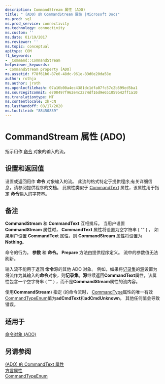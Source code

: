 ```yaml
---
description: CommandStream 属性 (ADO)
title: " (ADO) 的 CommandStream 属性 |Microsoft Docs"
ms.prod: sql
ms.prod_service: connectivity
ms.technology: connectivity
ms.custom: ''
ms.date: 01/19/2017
ms.reviewer: ''
ms.topic: conceptual
apitype: COM
f1_keywords:
- _Command::CommandStream
helpviewer_keywords:
- CommandStream property [ADO]
ms.assetid: f78f61b6-87e0-48dc-961e-83d0e20da58e
author: rothja
ms.author: jroth
ms.openlocfilehash: 07a16b00a4ec4381dc1dfa07fc57c2b599ed5ba1
ms.sourcegitcommit: e700497f962e4c2274df16d9e651059b42ff1a10
ms.translationtype: MT
ms.contentlocale: zh-CN
ms.lasthandoff: 08/17/2020
ms.locfileid: "88450839"
---
```

# <a name="commandstream-property-ado"></a>CommandStream 属性 (ADO)
指示用作 [命令](../../../ado/reference/ado-api/command-object-ado.md) 对象的输入的流。  
  
## <a name="settings-and-return-values"></a>设置和返回值  
 设置或返回用作 **命令** 对象输入的流。 此流的格式特定于提供程序;有关详细信息，请参阅提供程序的文档。 此属性类似于 [CommandText](../../../ado/reference/ado-api/commandtext-property-ado.md) 属性，该属性用于指定 **命令**输入的字符串。  
  
## <a name="remarks"></a>备注  
 **CommandStream** 和 **CommandText** 互相排斥。 当用户设置 **CommandStream** 属性时， **CommandText** 属性将设置为空字符串 ( "" ) 。 如果用户设置 **CommandText** 属性，则 **CommandStream** 属性将设置为 **Nothing**。  
  
 命令的行为。 **参数** 和 **命令。 Prepare** 方法由提供程序定义。 流中的参数值无法刷新。  
  
 输入流不能用于返回 **命令**源的其他 ADO 对象。 例如，如果将[记录集](../../../ado/reference/ado-api/recordset-object-ado.md)的[源](../../../ado/reference/ado-api/source-property-ado-recordset.md)设置为将流作为其输入的**命令**对象，则**记录集。源**继续返回**CommandText**属性，该属性包含一个空字符串 ( "" ) ，而不是**CommandStream**属性的流内容。  
  
 使用**CommandStream**) 指定 (的命令流时， [CommandType](../../../ado/reference/ado-api/commandtype-property-ado.md)属性的唯一有效[CommandTypeEnum](../../../ado/reference/ado-api/commandtypeenum.md)值为**adCmdText**和**adCmdUnknown**。 其他任何值会导致错误。  
  
## <a name="applies-to"></a>适用于  
 [命令对象 (ADO)](../../../ado/reference/ado-api/command-object-ado.md)  
  
## <a name="see-also"></a>另请参阅  
 [ (ADO) 的 CommandText 属性 ](../../../ado/reference/ado-api/commandtext-property-ado.md)   
 [方言属性](../../../ado/reference/ado-api/dialect-property.md)   
 [CommandTypeEnum](../../../ado/reference/ado-api/commandtypeenum.md)
